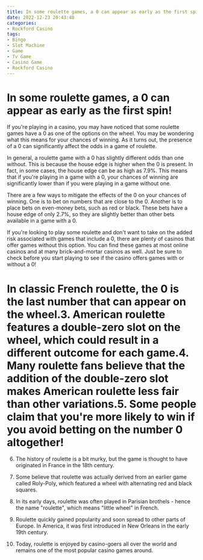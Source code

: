```yaml
---
title: In some roulette games, a 0 can appear as early as the first spin!
date: 2022-12-23 20:43:48
categories:
- Rockford Casino
tags:
- Bingo
- Slot Machine
- Game
- Tv Game
- Casino Game
- Rockford Casino
---
```



#  In some roulette games, a 0 can appear as early as the first spin!

If you're playing in a casino, you may have noticed that some roulette games have a 0 as one of the options on the wheel. You may be wondering what this means for your chances of winning. As it turns out, the presence of a 0 can significantly affect the odds in a game of roulette.

In general, a roulette game with a 0 has slightly different odds than one without. This is because the house edge is higher when the 0 is present. In fact, in some cases, the house edge can be as high as 7.9%. This means that if you're playing in a game with a 0, your chances of winning are significantly lower than if you were playing in a game without one.

There are a few ways to mitigate the effects of the 0 on your chances of winning. One is to bet on numbers that are close to the 0. Another is to place bets on even-money bets, such as red or black. These bets have a house edge of only 2.7%, so they are slightly better than other bets available in a game with a 0.

If you're looking to play some roulette and don't want to take on the added risk associated with games that include a 0, there are plenty of casinos that offer games without this option. You can find these games at most online casinos and at many brick-and-mortar casinos as well. Just be sure to check before you start playing to see if the casino offers games with or without a 0!

#  In classic French roulette, the 0 is the last number that can appear on the wheel.3. American roulette features a double-zero slot on the wheel, which could result in a different outcome for each game.4. Many roulette fans believe that the addition of the double-zero slot makes American roulette less fair than other variations.5. Some people claim that you're more likely to win if you avoid betting on the number 0 altogether!

6. The history of roulette is a bit murky, but the game is thought to have originated in France in the 18th century.

7. Some believe that roulette was actually derived from an earlier game called Roly-Poly, which featured a wheel with alternating red and black squares.

8. In its early days, roulette was often played in Parisian brothels - hence the name "roulette", which means "little wheel" in French.

9. Roulette quickly gained popularity and soon spread to other parts of Europe. In America, it was first introduced in New Orleans in the early 19th century.

10. Today, roulette is enjoyed by casino-goers all over the world and remains one of the most popular casino games around.